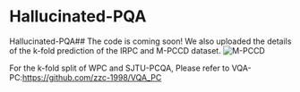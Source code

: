 # Hallucinated-PQA
Hallucinated-PQA##
The code is coming soon!
We also uploaded the details of the k-fold prediction of the IRPC and M-PCCD dataset.
![M-PCCD](https://user-images.githubusercontent.com/91246967/230883799-a5139f49-fb9e-4287-8794-7909dccb66cf.png)





For the k-fold split of WPC and SJTU-PCQA, Please refer to VQA-PC:https://github.com/zzc-1998/VQA_PC

